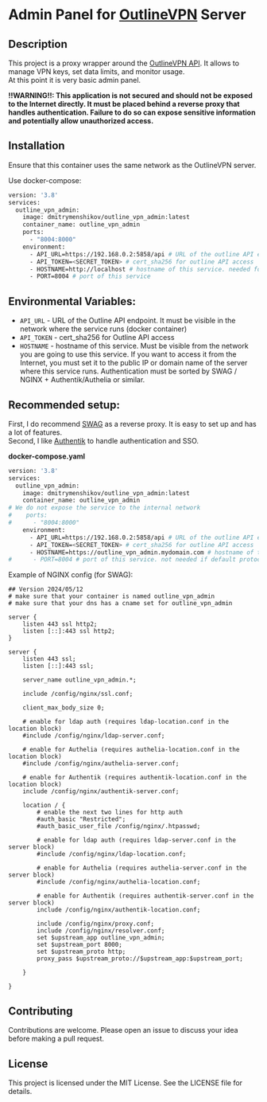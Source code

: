 # Admin Panel for [OutlineVPN](https://getoutline.org/en-GB/) Server

## Description

This project is a proxy wrapper around the [OutlineVPN API](https://github.com/jadolg/outline-vpn-api). It allows to manage VPN keys, set data limits, and monitor usage.  
At this point it is very basic admin panel.
 
 **!!WARNING!!: This application is not secured and should not be exposed to the Internet directly. It must be placed behind a reverse proxy that handles authentication. Failure to do so can expose sensitive information and potentially allow unauthorized access.**

## Installation
Ensure that this container uses the same network as the OutlineVPN server.  
  
Use docker-compose:
```bash
version: '3.8'
services:
  outline_vpn_admin:
    image: dmitrymenshikov/outline_vpn_admin:latest
    container_name: outline_vpn_admin
    ports:
      - "8004:8000"
    environment:
      - API_URL=https://192.168.0.2:5858/api # URL of the outline API endpoint
      - API_TOKEN=<SECRET_TOKEN> # cert_sha256 for outline API access
      - HOSTNAME=http://localhost # hostname of this service. needed for the Frontend to know where to connect to
      - PORT=8004 # port of this service
```
## Environmental Variables:
- `API_URL` - URL of the Outline API endpoint. It must be visible in the network where the service runs (docker container)
- `API_TOKEN` - cert_sha256 for Outline API access
- `HOSTNAME` - hostname of this service. Must be visible from the network you are going to use this service. If you want to access it from the Internet, you must set it to the public IP or domain name of the server where this service runs. Authentication must be sorted by SWAG / NGINX + Authentik/Authelia or similar.

## Recommended setup:
First, I do recommend [SWAG](https://hub.docker.com/r/linuxserver/swag) as a reverse proxy. It is easy to set up and has a lot of features.  
Second, I like [Authentik](https://goauthentik.io/) to handle authentication and SSO.

**docker-compose.yaml**
```bash
version: '3.8'
services:
  outline_vpn_admin:
    image: dmitrymenshikov/outline_vpn_admin:latest
    container_name: outline_vpn_admin
# We do not expose the service to the internal network
#    ports:
#      - "8004:8000"
    environment:
      - API_URL=https://192.168.0.2:5858/api # URL of the outline API endpoint. Could be a name of the container
      - API_TOKEN=<SECRET_TOKEN> # cert_sha256 for outline API access
      - HOSTNAME=https://outline_vpn_admin.mydomain.com # hostname of this service. needed for the Frontend to know where to connect to
#      - PORT=8004 # port of this service. not needed if default protocol port is used
```

Example of NGINX config (for SWAG):
```nginx
## Version 2024/05/12
# make sure that your container is named outline_vpn_admin
# make sure that your dns has a cname set for outline_vpn_admin

server {
    listen 443 ssl http2;
    listen [::]:443 ssl http2;
}

server {
    listen 443 ssl;
    listen [::]:443 ssl;

    server_name outline_vpn_admin.*;

    include /config/nginx/ssl.conf;

    client_max_body_size 0;

    # enable for ldap auth (requires ldap-location.conf in the location block)
    #include /config/nginx/ldap-server.conf;

    # enable for Authelia (requires authelia-location.conf in the location block)
    #include /config/nginx/authelia-server.conf;

    # enable for Authentik (requires authentik-location.conf in the location block)
    include /config/nginx/authentik-server.conf;

    location / {
        # enable the next two lines for http auth
        #auth_basic "Restricted";
        #auth_basic_user_file /config/nginx/.htpasswd;

        # enable for ldap auth (requires ldap-server.conf in the server block)
        #include /config/nginx/ldap-location.conf;

        # enable for Authelia (requires authelia-server.conf in the server block)
        #include /config/nginx/authelia-location.conf;

        # enable for Authentik (requires authentik-server.conf in the server block)
        include /config/nginx/authentik-location.conf;

        include /config/nginx/proxy.conf;
        include /config/nginx/resolver.conf;
        set $upstream_app outline_vpn_admin;
        set $upstream_port 8000;
        set $upstream_proto http;
        proxy_pass $upstream_proto://$upstream_app:$upstream_port;

    }

}

```
## Contributing

Contributions are welcome. Please open an issue to discuss your idea before making a pull request.

## License

This project is licensed under the MIT License. See the LICENSE file for details.